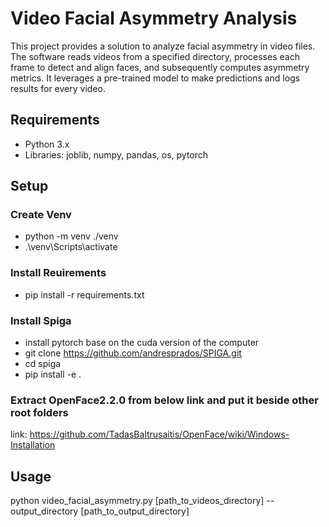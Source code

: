 # Video Facial Asymmetry Analysis

This project provides a solution to analyze facial asymmetry in video files. The software reads videos from a specified directory, processes each frame to detect and align faces, and subsequently computes asymmetry metrics. It leverages a pre-trained model to make predictions and logs results for every video.

## Requirements
- Python 3.x
- Libraries: joblib, numpy, pandas, os, pytorch


## Setup

### Create Venv
- python -m venv ./venv
- .\venv\Scripts\activate

### Install Reuirements
- pip install -r requirements.txt

### Install Spiga
- install pytorch base on the cuda version of the computer
- git clone https://github.com/andresprados/SPIGA.git
- cd spiga
- pip install -e .

### Extract OpenFace2.2.0 from below link and put it beside other root folders

link: https://github.com/TadasBaltrusaitis/OpenFace/wiki/Windows-Installation

## Usage
python video_facial_asymmetry.py [path_to_videos_directory] --output_directory [path_to_output_directory]